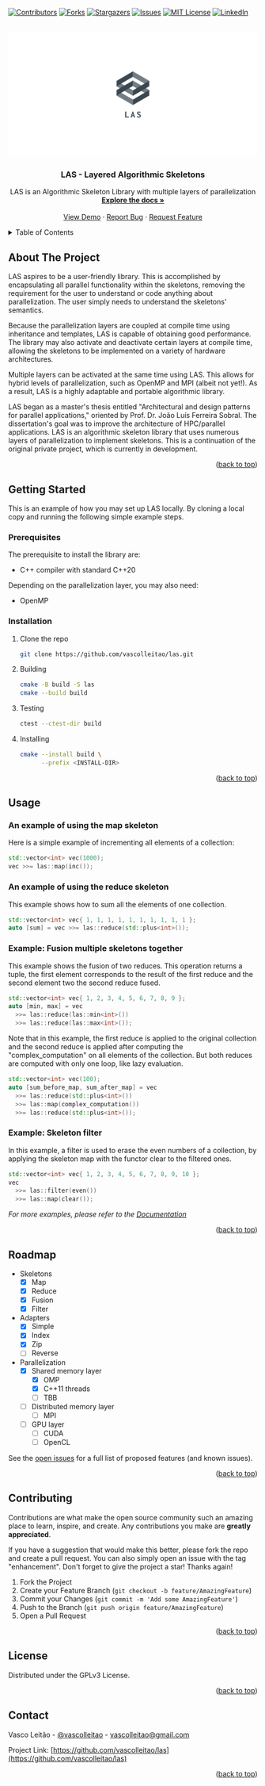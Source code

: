 <div id="top"></div>
<!--
*** Thanks for checking out the Best-README-Template. If you have a suggestion
*** that would make this better, please fork the repo and create a pull request
*** or simply open an issue with the tag "enhancement".
*** Don't forget to give the project a star!
*** Thanks again! Now go create something AMAZING! :D
-->



<!-- PROJECT SHIELDS -->
<!--
*** I'm using markdown "reference style" links for readability.
*** Reference links are enclosed in brackets [ ] instead of parentheses ( ).
*** See the bottom of this document for the declaration of the reference variables
*** for contributors-url, forks-url, etc. This is an optional, concise syntax you may use.
*** https://www.markdownguide.org/basic-syntax/#reference-style-links
-->
[![Contributors][contributors-shield]][contributors-url]
[![Forks][forks-shield]][forks-url]
[![Stargazers][stars-shield]][stars-url]
[![Issues][issues-shield]][issues-url]
[![MIT License][license-shield]][license-url]
[![LinkedIn][linkedin-shield]][linkedin-url]



<!-- PROJECT LOGO -->
<br />
<div align="center">
  <a href="https://github.com/vascolleitao/las">
    <img src="docs/images/logo/linkedin_banner_image_2.png" alt="Logo">
  </a>

<h3 align="center">LAS - Layered Algorithmic Skeletons</h3>

  <p align="center">
    LAS is an Algorithmic Skeleton Library with multiple layers of parallelization 
    <br />
    <a href="https://vascolleitao.github.io/las"><strong>Explore the docs »</strong></a>
    <br />
    <br />
    <a href="https://github.com/vascolleitao/las">View Demo</a>
    ·
    <a href="https://github.com/vascolleitao/las/issues">Report Bug</a>
    ·
    <a href="https://github.com/vascolleitao/las/issues">Request Feature</a>
  </p>
</div>



<!-- TABLE OF CONTENTS -->
<details>
  <summary>Table of Contents</summary>
  <ol>
    <li>
      <a href="#about-the-project">About The Project</a>
      <ul>
        <li><a href="#built-with">Built With</a></li>
      </ul>
    </li>
    <li>
      <a href="#getting-started">Getting Started</a>
      <ul>
        <li><a href="#prerequisites">Prerequisites</a></li>
        <li><a href="#installation">Installation</a></li>
      </ul>
    </li>
    <li><a href="#usage">Usage</a></li>
    <li><a href="#roadmap">Roadmap</a></li>
    <li><a href="#contributing">Contributing</a></li>
    <li><a href="#license">License</a></li>
    <li><a href="#contact">Contact</a></li>
    <li><a href="#acknowledgments">Acknowledgments</a></li>
  </ol>
</details>



<!-- ABOUT THE PROJECT -->
## About The Project

LAS aspires to be a user-friendly library. This is accomplished by encapsulating all parallel functionality within the skeletons, removing the requirement for the user to understand or code anything about parallelization. The user simply needs to understand the skeletons' semantics.

Because the parallelization layers are coupled at compile time using inheritance and templates, LAS is capable of obtaining good performance. The library may also activate and deactivate certain layers at compile time, allowing the skeletons to be implemented on a variety of hardware architectures.

Multiple layers can be activated at the same time using LAS. This allows for hybrid levels of parallelization, such as OpenMP and MPI (albeit not yet!). As a result, LAS is a highly adaptable and portable algorithmic library.

LAS began as a master's thesis entitled "Architectural and design patterns for parallel applications," oriented by Prof. Dr. João Luís Ferreira Sobral. The dissertation's goal was to improve the architecture of HPC/parallel applications. LAS is an algorithmic skeleton library that uses numerous layers of parallelization to implement skeletons. This is a continuation of the original private project, which is currently in development.

<p align="right">(<a href="#top">back to top</a>)</p>



<!-- GETTING STARTED -->
## Getting Started

This is an example of how you may set up LAS locally.
By cloning a local copy and running the following simple example steps.

### Prerequisites

The prerequisite to install the library are: 
* C++ compiler with standard C++20

Depending on the parallelization layer, you may also need:
* OpenMP 

### Installation

1. Clone the repo
    ```sh
    git clone https://github.com/vascolleitao/las.git
    ```
2. Building
    ```sh
    cmake -B build -S las
    cmake --build build
    ```
3. Testing
    ```sh
    ctest --ctest-dir build
    ```
4. Installing
    ```sh
    cmake --install build \
          --prefix <INSTALL-DIR> 
    ```

<p align="right">(<a href="#top">back to top</a>)</p>




<!-- USAGE EXAMPLES -->
## Usage

### An example of using the map skeleton

Here is a simple example of incrementing all elements of a collection:

```cpp
std::vector<int> vec(1000);
vec >>= las::map(inc());
```

### An example of using the reduce skeleton

This example shows how to sum all the elements of one collection.

```cpp
std::vector<int> vec{ 1, 1, 1, 1, 1, 1, 1, 1, 1, 1 };
auto [sum] = vec >>= las::reduce(std::plus<int>());
```

### Example: Fusion multiple skeletons together

This example shows the fusion of two reduces. This operation returns a tuple, the first element corresponds to the result of the first reduce and the second element two the second reduce fused.

```cpp
std::vector<int> vec{ 1, 2, 3, 4, 5, 6, 7, 8, 9 };
auto [min, max] = vec
  >>= las::reduce(las::min<int>())
  >>= las::reduce(las::max<int>());
```

Note that in this example, the first reduce is applied to the original collection and the second reduce is applied after computing the "complex_computation" on all elements of the collection. But both reduces are computed with only one loop, like lazy evaluation.

```cpp
std::vector<int> vec(100);
auto [sum_before_map, sum_after_map] = vec
  >>= las::reduce(std::plus<int>())
  >>= las::map(complex_computation())
  >>= las::reduce(std::plus<int>());
```

### Example: Skeleton filter

In this example, a filter is used to erase the even numbers of a collection, by applying the skeleton map with the functor clear to the filtered ones. 

```cpp
std::vector<int> vec{ 1, 2, 3, 4, 5, 6, 7, 8, 9, 10 };
vec
  >>= las::filter(even())
  >>= las::map(clear());
```

_For more examples, please refer to the [Documentation](https://vascolleitao.github.io/las)_

<p align="right">(<a href="#top">back to top</a>)</p>



<!-- ROADMAP -->
## Roadmap

- Skeletons
    - [X] Map
    - [X] Reduce
    - [X] Fusion
    - [X] Filter
- Adapters
    - [X] Simple
    - [X] Index
    - [X] Zip
    - [ ] Reverse
- Parallelization
    - [X] Shared memory layer
        - [X] OMP 
        - [X] C++11 threads 
        - [ ] TBB 
    - [ ] Distributed memory layer
        - [ ] MPI 
    - [ ] GPU layer
        - [ ] CUDA 
        - [ ] OpenCL 

See the [open issues](https://github.com/vascolleitao/las/issues) for a full list of proposed features (and known issues).

<p align="right">(<a href="#top">back to top</a>)</p>



<!-- CONTRIBUTING -->
## Contributing

Contributions are what make the open source community such an amazing place to learn, inspire, and create. Any contributions you make are **greatly appreciated**.

If you have a suggestion that would make this better, please fork the repo and create a pull request. You can also simply open an issue with the tag "enhancement".
Don't forget to give the project a star! Thanks again!

1. Fork the Project
2. Create your Feature Branch (`git checkout -b feature/AmazingFeature`)
3. Commit your Changes (`git commit -m 'Add some AmazingFeature'`)
4. Push to the Branch (`git push origin feature/AmazingFeature`)
5. Open a Pull Request

<p align="right">(<a href="#top">back to top</a>)</p>



<!-- LICENSE -->
## License

Distributed under the GPLv3 License.

<p align="right">(<a href="#top">back to top</a>)</p>



<!-- CONTACT -->
## Contact

Vasco Leitão - [@vascolleitao](https://twitter.com/vascolleitao) - vascolleitao@gmail.com

Project Link: [https://github.com/vascolleitao/las](https://github.com/vascolleitao/las)

<p align="right">(<a href="#top">back to top</a>)</p>

<!-- MARKDOWN LINKS & IMAGES -->
<!-- https://www.markdownguide.org/basic-syntax/#reference-style-links -->
<!-- [contributors-shield]: https://img.shields.io/github/contributors/vascolleitao/las.svg?style=for-the-badge -->
[contributors-shield]: https://img.shields.io/github/contributors/vascolleitao/las.svg?style=for-the-badge
[contributors-url]: https://github.com/vascolleitao/las/graphs/contributors
[forks-shield]: https://img.shields.io/github/forks/vascolleitao/las.svg?style=for-the-badge
[forks-url]: https://github.com/vascolleitao/las/network/members
[stars-shield]: https://img.shields.io/github/stars/vascolleitao/las.svg?style=for-the-badge
[stars-url]: https://github.com/vascolleitao/las/stargazers
[issues-shield]: https://img.shields.io/github/issues/vascolleitao/las.svg?style=for-the-badge
[issues-url]: https://github.com/vascolleitao/las/issues
[license-shield]: https://img.shields.io/github/license/vascolleitao/las.svg?style=for-the-badge
[license-url]: https://github.com/vascolleitao/las/blob/master/LICENSE
[linkedin-shield]: https://img.shields.io/badge/-LinkedIn-black.svg?style=for-the-badge&logo=linkedin&colorB=555
[linkedin-url]: https://linkedin.com/in/vascolleitao
